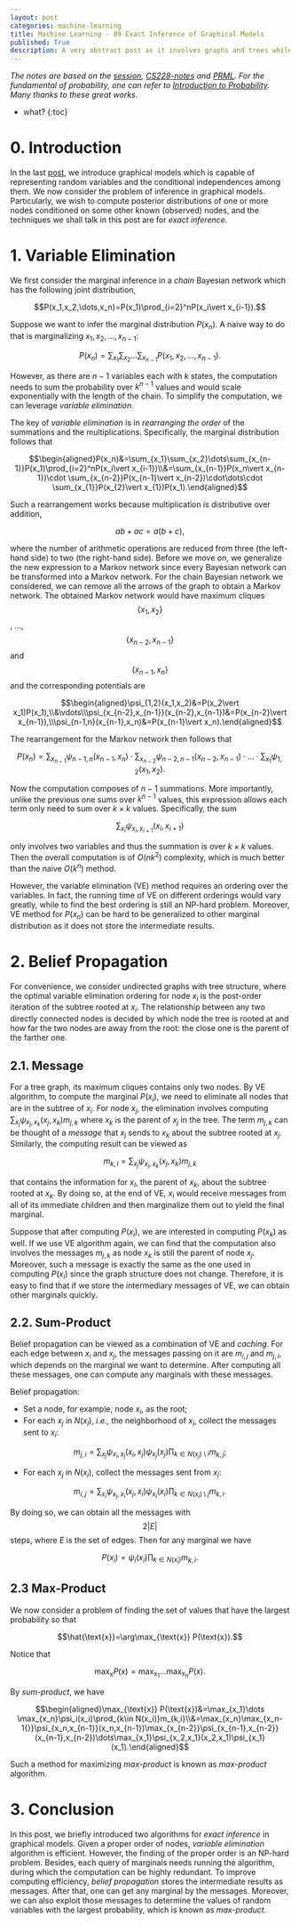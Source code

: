 ```yaml
---
layout: post
categories: machine-learning
title: Machine Learning - 09 Exact Inference of Graphical Models
published: True
description: A very abstract post as it involves graphs and trees while providing no figures and examples.
---
```


*The notes are based on the [session]( https://github.com/shuhuai007/Machine-Learning-Session), [CS228-notes](https://ermongroup.github.io/cs228-notes/) and [PRML](https://www.microsoft.com/en-us/research/uploads/prod/2006/01/Bishop-Pattern-Recognition-and-Machine-Learning-2006.pdf). For the fundamental of probability, one can refer to [Introduction to Probability](https://drive.google.com/file/d/1VmkAAGOYCTORq1wxSQqy255qLJjTNvBI/view). Many thanks to these great works.*

* what?
{:toc}
# 0. Introduction

In the last [post](https://2ez4ai.github.io/2020/11/29/probabilistic_graphical_models-ml08/), we introduce graphical models which is capable of representing random variables and the conditional independences among them. We now consider the problem of inference in graphical models. Particularly, we wish to compute posterior distributions of one or more nodes conditioned on some other known (observed) nodes, and the techniques we shall talk in this post are for *exact inference*.

# 1. Variable Elimination

We first consider the marginal inference in a *chain* Bayesian network which has the following joint distribution,

$$P(x_1,x_2,\dots,x_n)=P(x_1)\prod_{i=2}^nP(x_i\vert x_{i-1}).$$

Suppose we want to infer the marginal distribution $P(x_n)$. A naive way to do that is marginalizing $x_1,x_2,\dots,x_{n-1}$:

$$P(x_n)=\sum_{x_1}\sum_{x_2}\dots\sum_{x_{n-1}}P(x_1,x_2,\dots,x_{n-1}).$$

However, as there are $n-1$ variables each with $k$ states, the computation needs to sum the probability over $k^{n-1}$ values and would scale exponentially with the length of the chain. To simplify the computation, we can leverage *variable elimination*.

The key of *variable elimination* is in *rearranging the order* of the summations and the multiplications. Specifically, the marginal distribution follows that

$$\begin{aligned}P(x_n)&=\sum_{x_1}\sum_{x_2}\dots\sum_{x_{n-1}}P(x_1)\prod_{i=2}^nP(x_i\vert x_{i-1})\\&=\sum_{x_{n-1}}P(x_n\vert x_{n-1})\cdot \sum_{x_{n-2}}P(x_{n-1}\vert x_{n-2})\cdot\dots\cdot \sum_{x_{1}}P(x_{2}\vert x_{1})P(x_1).\end{aligned}$$

Such a rearrangement works because multiplication is distributive over addition,

$$ab+ac=a(b+c),$$

where the number of arithmetic operations are reduced from three (the left-hand side) to two (the right-hand side). Before we move on, we generalize the new expression to a Markov network since every Bayesian network can be transformed into a Markov network. For the chain Bayesian network we considered, we can remove all the arrows of the graph to obtain a Markov network. The obtained Markov network would have maximum cliques $$\{x_1,x_2\}$$, …, $$\{x_{n-2},x_{n-1}\}$$ and $$\{x_{n-1},x_{n}\}$$ and the corresponding potentials are

$$\begin{aligned}\psi_{1,2}(x_1,x_2)&=P(x_2\vert x_1)P(x_1),\\&\vdots\\\psi_{x_{n-2},x_{n-1}}(x_{n-2},x_{n-1})&=P(x_{n-2}\vert x_{n-1}),\\\psi_{n-1,n}(x_{n-1},x_n)&=P(x_{n-1}\vert x_n).\end{aligned}$$

The rearrangement for the Markov network then follows that

$$P(x_n)=\sum_{x_{n-1}}\psi_{n-1,n}(x_{n-1}, x_{n})\cdot \sum_{x_{n-2}}\psi_{n-2,n-1}(x_{n-2}, x_{n-1})\cdot\dots\cdot \sum_{x_{1}}\psi_{1,2}(x_1,x_2).$$

Now the computation composes of $n-1$ summations. More importantly, unlike the previous one sums over $k^{n-1}$ values, this expression allows each term only need to sum over $k\times k$ values. Specifically, the sum

$$\sum_{x_i}\psi_{x_i,x_{i+1}}(x_{i},x_{i+1})$$

only involves two variables and thus the summation is over $k\times k$ values. Then the overall computation is of $O(nk^2)$ complexity, which is much better than the naive $O(k^n)$ method.

However, the variable elimination (VE) method requires an ordering over the variables. In fact, the running time of VE on different orderings would vary greatly, while to find the best ordering is still an NP-hard problem. Moreover, VE method for $P(x_n)$ can be hard to be generalized to other marginal distribution as it does not store the intermediate results.

# 2. Belief Propagation

For convenience, we consider undirected graphs with tree structure, where the optimal variable elimination ordering for node $x_i$ is the post-order iteration of the subtree rooted at $x_i$. The relationship between any two directly connected nodes is decided by which node the tree is rooted at and how far the two nodes are away from the root: the close one is the parent of the farther one.

## 2.1. Message

For a tree graph, its maximum cliques contains only two nodes. By VE algorithm, to compute the marginal $P(x_i)$, we need to eliminate all nodes that are in the subtree of $x_i$. For node $x_j$, the elimination involves computing $\sum_{x_j}\psi_{x_j,x_k}(x_j,x_k)m_{j,k}$ where $x_k$ is the parent of $x_j$ in the tree. The term $m_{j,k}$ can be thought of a *message* that $x_j$ sends to $x_k$ about the subtree rooted at $x_j$. Similarly, the computing result can be viewed as

$$m_{k,l}=\sum_{x_j}\psi_{x_j,x_k}(x_j,x_k)m_{j,k}$$

that contains the information for $x_l$, the parent of $x_k$, about the subtree rooted at $x_k$. By doing so, at the end of VE, $x_i$ would receive messages from all of its immediate children and then marginalize them out to yield the final marginal.

Suppose that after computing $P(x_i)$, we are interested in computing $P(x_k)$ as well. If we use VE algorithm again, we can find that the computation also involves the messages $m_{j,k}$ as node $x_k$ is still the parent of node $x_j$. Moreover, such a message is exactly the same as the one used in computing $P(x_i)$ since the graph structure does not change. Therefore, it is easy to find that if we store the intermediary messages of VE, we can obtain other marginals quickly.

## 2.2. Sum-Product

Belief propagation can be viewed as a combination of VE and *caching*. For each edge between $x_i$ and $x_j$, the messages passing on it are $m_{i,j}$ and $m_{j,i}$, which depends on the marginal we want to determine. After computing all these messages, one can compute any marginals with these messages.

Belief propagation:

- Set a node, for example, node $x_i$, as the root;
- For each $x_j$ in $N(x_i)$, *i.e.,* the neighborhood of $x_i$, collect the messages sent to $x_i$:

$$m_{j,i}=\sum_{x_j}\psi_{x_i,x_j}(x_i,x_j)\psi_{x_j}(x_j)\prod_{k\in N(x_j)\setminus i}m_{k,j};$$

- For each $x_j$ in $N(x_i)$, collect the messages sent from $x_i$:

$$m_{i,j}=\sum_{x_i}\psi_{x_j,x_i}(x_j,x_i)\psi_{x_i}(x_i)\prod_{k\in N(x_i)\setminus j}m_{k,i}.$$

By doing so, we can obtain all the messages with $$2\vert E\vert$$ steps, where $E$ is the set of edges. Then for any marginal we have

$$P(x_i)=\psi_i(x_i)\prod_{k\in N(x_i)}m_{k,i}.$$

## 2.3 Max-Product

We now consider a problem of finding the set of values that have the largest probability so that

$$\hat{\text{x}}=\arg\max_{\text{x}} P(\text{x}).$$

Notice that

$$\max_{\text{x}} P(\text{x})=\max_{\text{x}_1}\dots \max_{\text{x}_n}P(\text{x}).$$

By *sum-product*, we have

$$\begin{aligned}\max_{\text{x}} P(\text{x})&=\max_{x_1}\dots \max_{x_n}\psi_i(x_i)\prod_{k\in N(x_i)}m_{k,i}\\&=\max_{x_n}\max_{x_n-1{}}\psi_{x_n,x_{n-1}}(x_n,x_{n-1})\max_{x_{n-2}}\psi_{x_{n-1},x_{n-2}}(x_{n-1},x_{n-2})\dots\max_{x_1}\psi_{x_2,x_1}(x_2,x_1)\psi_{x_1}(x_1).\end{aligned}$$

Such a method for maximizing *max-product* is known as *max-product* algorithm.

# 3. Conclusion

In this post, we briefly introduced two algorithms for *exact inference* in graphical models. Given a proper order of nodes, *variable elimination* algorithm is efficient. However, the finding of the proper order is an NP-hard problem. Besides, each query of marginals needs running the algorithm, during which the computation can be highly redundant. To improve computing efficiency, *belief propagation* stores the intermediate results as messages. After that, one can get any marginal by the messages. Moreover, we can also exploit those messages to determine the values of random variables with the largest probability, which is known as *max-product*.

